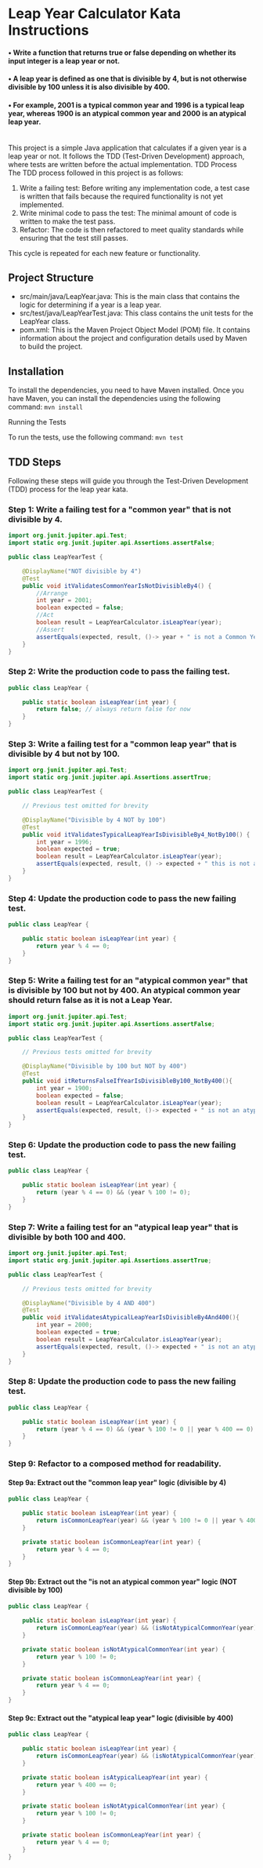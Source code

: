 # Leap Year Calculator Kata Instructions
#### • Write a function that returns true or false depending on whether its input integer is a leap year or not.
#### • A leap year is defined as one that is divisible by 4, but is not otherwise divisible by 100 unless it is also divisible by 400.
#### • For example, 2001 is a typical common year and 1996 is a typical leap year, whereas 1900 is an atypical common year and 2000 is an atypical leap year.
<br>
This project is a simple Java application that calculates if a given year is a leap year or not. It follows the TDD (Test-Driven Development) approach, where tests are written before the actual implementation.
TDD Process
<br>
The TDD process followed in this project is as follows:

1. Write a failing test: Before writing any implementation code, a test case is written that fails because the required functionality is not yet implemented.
2. Write minimal code to pass the test: The minimal amount of code is written to make the test pass.
3. Refactor: The code is then refactored to meet quality standards while ensuring that the test still passes.


This cycle is repeated for each new feature or functionality.

## Project Structure
- src/main/java/LeapYear.java: This is the main class that contains the logic for determining if a year is a leap year.
- src/test/java/LeapYearTest.java: This class contains the unit tests for the LeapYear class.
- pom.xml: This is the Maven Project Object Model (POM) file. It contains information about the project and configuration details used by Maven to build the project.

## Installation

To install the dependencies, you need to have Maven installed. Once you have Maven, you can install the dependencies using the following command:
```mvn install```

Running the Tests

To run the tests, use the following command:
```mvn test```

## TDD Steps
Following these steps will guide you through the Test-Driven Development (TDD) process for the leap year kata.
### Step 1: Write a failing test for a "common year" that is not divisible by 4.

```java
import org.junit.jupiter.api.Test;
import static org.junit.jupiter.api.Assertions.assertFalse;

public class LeapYearTest {

    @DisplayName("NOT divisible by 4")
    @Test
    public void itValidatesCommonYearIsNotDivisibleBy4() {
        //Arrange
        int year = 2001;
        boolean expected = false;
        //Act
        boolean result = LeapYearCalculator.isLeapYear(year);
        //Assert
        assertEquals(expected, result, ()-> year + " is not a Common Year");
    }
}
```

### Step 2: Write the production code to pass the failing test.

```java
public class LeapYear {

    public static boolean isLeapYear(int year) {
        return false; // always return false for now
    }
}
```

### Step 3: Write a failing test for a "common leap year" that is divisible by 4 but not by 100.

```java
import org.junit.jupiter.api.Test;
import static org.junit.jupiter.api.Assertions.assertTrue;

public class LeapYearTest {

    // Previous test omitted for brevity

    @DisplayName("Divisible by 4 NOT by 100")
    @Test
    public void itValidatesTypicalLeapYearIsDivisibleBy4_NotBy100() {
        int year = 1996;
        boolean expected = true;
        boolean result = LeapYearCalculator.isLeapYear(year);
        assertEquals(expected, result, () -> expected + " this is not a Typical Leap Year");
    }
}
```

### Step 4: Update the production code to pass the new failing test.

```java
public class LeapYear {

    public static boolean isLeapYear(int year) {
        return year % 4 == 0;
    }
}
```

### Step 5: Write a failing test for an "atypical common year" that is divisible by 100 but not by 400. An atypical common year should return false as it is not a Leap Year.

```java
import org.junit.jupiter.api.Test;
import static org.junit.jupiter.api.Assertions.assertFalse;

public class LeapYearTest {

    // Previous tests omitted for brevity

    @DisplayName("Divisible by 100 but NOT by 400")
    @Test
    public void itReturnsFalseIfYearIsDivisibleBy100_NotBy400(){
        int year = 1900;
        boolean expected = false;
        boolean result = LeapYearCalculator.isLeapYear(year);
        assertEquals(expected, result, ()-> expected + " is not an atypical common year.");
    }
}
```

### Step 6: Update the production code to pass the new failing test.

```java
public class LeapYear {

    public static boolean isLeapYear(int year) {
        return (year % 4 == 0) && (year % 100 != 0);
    }
}
```

### Step 7: Write a failing test for an "atypical leap year" that is divisible by both 100 and 400.

```java
import org.junit.jupiter.api.Test;
import static org.junit.jupiter.api.Assertions.assertTrue;

public class LeapYearTest {

    // Previous tests omitted for brevity

    @DisplayName("Divisible by 4 AND 400")
    @Test
    public void itValidatesAtypicalLeapYearIsDivisibleBy4And400(){
        int year = 2000;
        boolean expected = true;
        boolean result = LeapYearCalculator.isLeapYear(year);
        assertEquals(expected, result, ()-> expected + " is not an atypical leap year");
    }
}
```

### Step 8: Update the production code to pass the new failing test.

```java
public class LeapYear {

    public static boolean isLeapYear(int year) {
        return (year % 4 == 0) && (year % 100 != 0 || year % 400 == 0);
    }
}
```

### Step 9: Refactor to a composed method for readability.
#### Step 9a: Extract out the "common leap year" logic (divisible by 4)

```java
public class LeapYear {

    public static boolean isLeapYear(int year) {
        return isCommonLeapYear(year) && (year % 100 != 0 || year % 400 == 0);
    }

    private static boolean isCommonLeapYear(int year) {
        return year % 4 == 0;
    }
}
```
#### Step 9b: Extract out the "is not an atypical common year" logic (NOT divisible by 100)

```java
public class LeapYear {

    public static boolean isLeapYear(int year) {
        return isCommonLeapYear(year) && (isNotAtypicalCommonYear(year) || year % 400 == 0);
    }

    private static boolean isNotAtypicalCommonYear(int year) {
        return year % 100 != 0;
    }

    private static boolean isCommonLeapYear(int year) {
        return year % 4 == 0;
    }
}
```

#### Step 9c: Extract out the "atypical leap year" logic (divisible by 400)

```java
public class LeapYear {

    public static boolean isLeapYear(int year) {
        return isCommonLeapYear(year) && (isNotAtypicalCommonYear(year) || isAtypicalLeapYear(year));
    }

    private static boolean isAtypicalLeapYear(int year) {
        return year % 400 == 0;
    }

    private static boolean isNotAtypicalCommonYear(int year) {
        return year % 100 != 0;
    }

    private static boolean isCommonLeapYear(int year) {
        return year % 4 == 0;
    }
}
```
